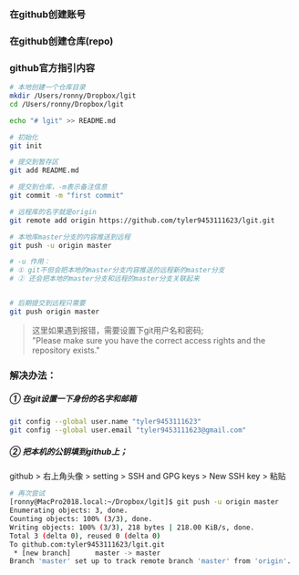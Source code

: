 
### 在github创建账号

### 在github创建仓库(repo)

### github官方指引内容

```bash
# 本地创建一个仓库目录
mkdir /Users/ronny/Dropbox/lgit
cd /Users/ronny/Dropbox/lgit

echo "# lgit" >> README.md

# 初始化
git init

# 提交到暂存区
git add README.md

# 提交到仓库，-m表示备注信息
git commit -m "first commit"

# 远程库的名字就是origin
git remote add origin https://github.com/tyler9453111623/lgit.git

# 本地库master分支的内容推送到远程
git push -u origin master

# -u 作用：
# ① git不但会把本地的master分支内容推送的远程新的master分支
# ② 还会把本地的master分支和远程的master分支关联起来


# 后期提交到远程只需要
git push origin master

```

> 这里如果遇到报错，需要设置下git用户名和密码;  
"Please make sure you have the correct access rights and the repository exists."

### 解决办法：

##### ① 在git设置一下身份的名字和邮箱
```bash
git config --global user.name "tyler9453111623"
git config --global user.email "tyler9453111623@gmail.com"

```

##### ② 把本机的公钥填到github上；
github > 右上角头像 > setting > SSH and GPG keys > New SSH key > 粘贴


```bash
# 再次尝试
[ronny@MacPro2018.local:~/Dropbox/lgit]$ git push -u origin master
Enumerating objects: 3, done.
Counting objects: 100% (3/3), done.
Writing objects: 100% (3/3), 218 bytes | 218.00 KiB/s, done.
Total 3 (delta 0), reused 0 (delta 0)
To github.com:tyler9453111623/lgit.git
 * [new branch]      master -> master
Branch 'master' set up to track remote branch 'master' from 'origin'.

```

